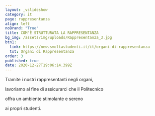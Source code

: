 ```yaml
---
layout: _vslideshow
category: it
page: rappresentanza
align: left
noBrand: "True"
title: COM'È STRUTTURATA LA RAPPRESENTANZA
bg_img: /assets/img/uploads/Rappresentanza_3.jpg
btn1:
  link: https://new.svoltastudenti.it/it/organi-di-rappresentanza
  txt: Organi di Rappresentanza
order: 3
published: true
date: 2020-12-27T19:06:14.399Z
---
```

Tramite i nostri rappresentanti negli organi,



lavoriamo al fine di assicurarci che il Politecnico



offra un ambiente stimolante e sereno 



ai propri studenti.